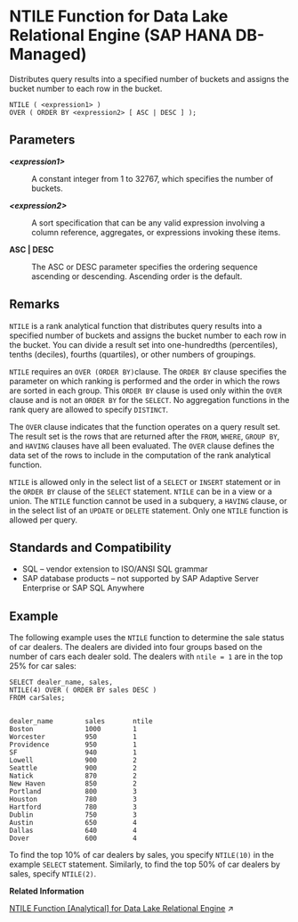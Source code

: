 <!-- loio97741f155cc24e2ea035db70a29da3b0 -->

# NTILE Function for Data Lake Relational Engine \(SAP HANA DB-Managed\)

Distributes query results into a specified number of buckets and assigns the bucket number to each row in the bucket.



```
NTILE ( <expression1> )
OVER ( ORDER BY <expression2> [ ASC | DESC ] );
```



<a name="loio97741f155cc24e2ea035db70a29da3b0__section_eyy_nnn_vrb"/>

## Parameters


<dl>
<dt><b>

*<expression1\>*

</b></dt>
<dd>

A constant integer from 1 to 32767, which specifies the number of buckets.



</dd><dt><b>

*<expression2\>*

</b></dt>
<dd>

A sort specification that can be any valid expression involving a column reference, aggregates, or expressions invoking these items.



</dd><dt><b>

ASC | DESC

</b></dt>
<dd>

The ASC or DESC parameter specifies the ordering sequence ascending or descending. Ascending order is the default.



</dd>
</dl>



<a name="loio97741f155cc24e2ea035db70a29da3b0__section_c1p_4nn_vrb"/>

## Remarks

`NTILE` is a rank analytical function that distributes query results into a specified number of buckets and assigns the bucket number to each row in the bucket. You can divide a result set into one-hundredths \(percentiles\), tenths \(deciles\), fourths \(quartiles\), or other numbers of groupings.

`NTILE` requires an `OVER (ORDER BY)`clause. The `ORDER BY` clause specifies the parameter on which ranking is performed and the order in which the rows are sorted in each group. This `ORDER BY` clause is used only within the `OVER` clause and is not an `ORDER BY` for the `SELECT`. No aggregation functions in the rank query are allowed to specify `DISTINCT`.

The `OVER` clause indicates that the function operates on a query result set. The result set is the rows that are returned after the `FROM`, `WHERE`, `GROUP BY`, and `HAVING` clauses have all been evaluated. The `OVER` clause defines the data set of the rows to include in the computation of the rank analytical function.

`NTILE` is allowed only in the select list of a `SELECT` or `INSERT` statement or in the `ORDER BY` clause of the `SELECT` statement. `NTILE` can be in a view or a union. The `NTILE` function cannot be used in a subquery, a `HAVING` clause, or in the select list of an `UPDATE` or `DELETE` statement. Only one `NTILE` function is allowed per query.



<a name="loio97741f155cc24e2ea035db70a29da3b0__section_bfm_pnn_vrb"/>

## Standards and Compatibility

-   SQL – vendor extension to ISO/ANSI SQL grammar
-   SAP database products – not supported by SAP Adaptive Server Enterprise or SAP SQL Anywhere



<a name="loio97741f155cc24e2ea035db70a29da3b0__section_i42_qnn_vrb"/>

## Example

The following example uses the `NTILE` function to determine the sale status of car dealers. The dealers are divided into four groups based on the number of cars each dealer sold. The dealers with `ntile = 1` are in the top 25% for car sales:

```
SELECT dealer_name, sales,
NTILE(4) OVER ( ORDER BY sales DESC )
FROM carSales;


dealer_name        sales       ntile
Boston             1000        1
Worcester          950         1
Providence         950         1
SF                 940         1
Lowell             900         2
Seattle            900         2
Natick             870         2
New Haven          850         2
Portland           800         3
Houston            780         3
Hartford           780         3
Dublin             750         3
Austin             650         4
Dallas             640         4
Dover              600         4
```

To find the top 10% of car dealers by sales, you specify `NTILE(10)` in the example `SELECT` statement. Similarly, to find the top 50% of car dealers by sales, specify `NTILE(2)`.

**Related Information**  


[NTILE Function \[Analytical\] for Data Lake Relational Engine](https://help.sap.com/viewer/19b3964099384f178ad08f2d348232a9/2024_1_QRC/en-US/a5695f3f84f21015a23ae9730b31eef2.html "Distributes query results into a specified number of buckets and assigns the bucket number to each row in the bucket.") :arrow_upper_right:

